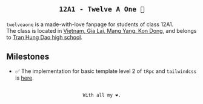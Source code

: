 <section align="center">
  <h1>
  
    12A1 - Twelve A One 🌟

  </h1>
</section>

`twelveaone` is a made-with-love fanpage for students of class 12A1. <br>
The class is located in [Vietnam, Gia Lai, Mang Yang, Kon Dong](https://www.google.com/maps/place/Tr%C6%B0%E1%BB%9Dng+THPT+Tr%E1%BA%A7n+H%C6%B0ng+%C4%90%E1%BA%A1o/@14.0451727,108.2570115,16z/data=!4m5!3m4!1s0x316ebb5a2745dd4d:0xbc885a29ebdd6c99!8m2!3d14.0454509!4d108.2525118?hl=vi-VN), and belongs to
[Tran Hung Dao high school](http://thpttranhungdao.gialai.edu.vn/).

<h2>Milestones</h2>

- ✅ The implementation for basic template level 2 of `tRpc` and `tailwindcss` is [here](https://github.com/SatouFukumi/twelveaone/tree/21894532b9af2d649e5c042f9b1b80c8693dea1c).

<h2></h2> <!-- put the heading2 here just for the border -->

<section align="center">

  `With all my ❤️.`

</section>
